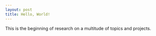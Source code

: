 ```yaml
---
layout: post
title: Hello, World!
---
```


This is the beginning of research on a multitude of topics and projects.
